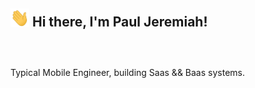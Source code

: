 ## <img src="https://raw.githubusercontent.com/Eunit99/eunit99/master/img/wave.gif" width="30px"> Hi there, I'm Paul Jeremiah!<br /><br />
<br />
Typical Mobile Engineer, building Saas && Baas systems. 
<br />
